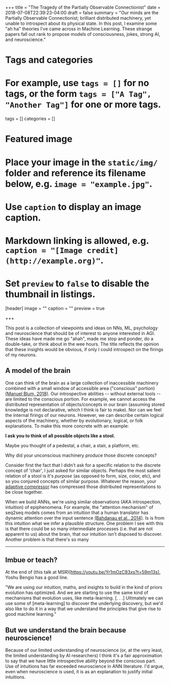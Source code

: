 +++
title = "The Tragedy of the Partially Observable Connectionist"
date = 2018-07-08T22:39:23-04:00
draft = false
summary = "Our minds are the Partially Observable Connectionist; brilliant distributed machinery, yet unable to introspect about its physical state. In this post, I examine some \"ah ha\" theories I've came across in Machine Learning. These strange papers fall out rank to propose models of consciousness, jokes, strong AI, and neuroscience."

# Tags and categories
# For example, use `tags = []` for no tags, or the form `tags = ["A Tag", "Another Tag"]` for one or more tags.
tags = []
categories = []

# Featured image
# Place your image in the `static/img/` folder and reference its filename below, e.g. `image = "example.jpg"`.
# Use `caption` to display an image caption.
#   Markdown linking is allowed, e.g. `caption = "[Image credit](http://example.org)"`.
# Set `preview` to `false` to disable the thumbnail in listings.
[header]
image = ""
caption = ""
preview = true

+++

This post is a collection of viewpoints and ideas on NNs, ML, psychology and neuroscience that should be of interest to anyone interested in AGI. These ideas have made me go "ahah", made me stop and ponder, do a double-take, or think about in the wee hours. The title reflects the opinion that these insights would be obvious, if only I could introspect on the firings of my neurons.

## A model of the brain
One can think of the brain as a large collection of inaccessible machinery combined with a small window of accessible area ("conscious" portion) [(Manuel Blum, 2018)](https://simons.berkeley.edu/events/can-machine-be-conscious-towards-conscious-ai#). Our introspective abilities -- without external tools -- are limited to the conscious portion. For example,  we cannot access the distributed representation of objects/concepts in our brain (assuming stored knowledge is not declarative, which I think is fair to make). Nor can we feel the internal firings of our neurons. However, we can describe certain logical aspects of the machinery, whether by evolutionary, logical, or folk explanations. To make this more concrete with an example:

__I ask you to think of all possible objects like a stool.__

Maybe you thought of a pedestal, a chair, a stair, a platform, etc.

Why did your unconscious machinery produce those discrete concepts?

Consider first the fact that I didn't ask for a specific relation to the discrete concept of 'chair', I just asked for similar objects. Perhaps the most salient relation of a stool is it's *purpose* (as opposed to form, size, color, etc), and so you conjured concepts of similar purpose. Whatever the reason, your [adaptive compressor](http://people.idsia.ch/~juergen/interest.html) has compressed those distributed representations to be close together.

When we build ANNs, we're using similar observations (AKA introspection, intuition) of epiphenomena. For example, the "attention mechanism" of seq2seq models comes from an intuition that a human translator has dynamic attention over the input sentence [(Bahdanau et al., 2014)](https://arxiv.org/abs/1409.0473). Is is from this intuition what we infer a plausible structure. One problem I see with this is that there could be so many intermediate processes (i.e. that are not apparent to us) about the brain, that our intuition isn't disposed to discover. Another problem is that there's so many  

---

## Imbue or teach?


At the end of (this talk at MSR)[https://youtu.be/Yr1mOzC93xs?t=59m13s], Yoshu Bengio has a good line.

"We are using our intuition, maths, and insights to build in the kind of priors evolution has optimized. And we are starting to use the same kind of mechanisms that evolution uses, like meta-learning. [. . .] Ultimately we can use some of [meta-learning] to discover the underlying discovery, but we'd also like to do it in a way that we understand the principles that give rise to good machine learning."

## But we understand the brain because neuroscience!

Because of our limited understanding of neuroscience (or, at the very least, the limited understanding by AI researchers) I think it's a fair approximation to say that we have little introspective ability beyond the conscious part. Use of intuitions has far exceeded neuroscience in ANN literature. I'd argue, even when neuroscience is used, it is as an explanation to justify initial intuitions.
